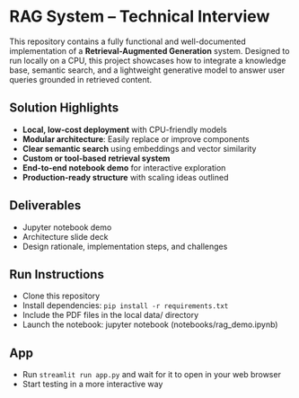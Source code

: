 # RAG System – Technical Interview

This repository contains a fully functional and well-documented implementation of a **Retrieval-Augmented Generation** system. Designed to run locally on a CPU, this project showcases how to integrate a knowledge base, semantic search, and a lightweight generative model to answer user queries grounded in retrieved content.

## Solution Highlights
- **Local, low-cost deployment** with CPU-friendly models
- **Modular architecture**: Easily replace or improve components
- **Clear semantic search** using embeddings and vector similarity
- **Custom or tool-based retrieval system**
- **End-to-end notebook demo** for interactive exploration
- **Production-ready structure** with scaling ideas outlined

## Deliverables
- Jupyter notebook demo
- Architecture slide deck
- Design rationale, implementation steps, and challenges

## Run Instructions

- Clone this repository
- Install dependencies: `pip install -r requirements.txt`
- Include the PDF files in the local data/ directory
- Launch the notebook: jupyter notebook (notebooks/rag_demo.ipynb)

## App 

- Run `streamlit run app.py` and wait for it to open in your web browser
- Start testing in a more interactive way
